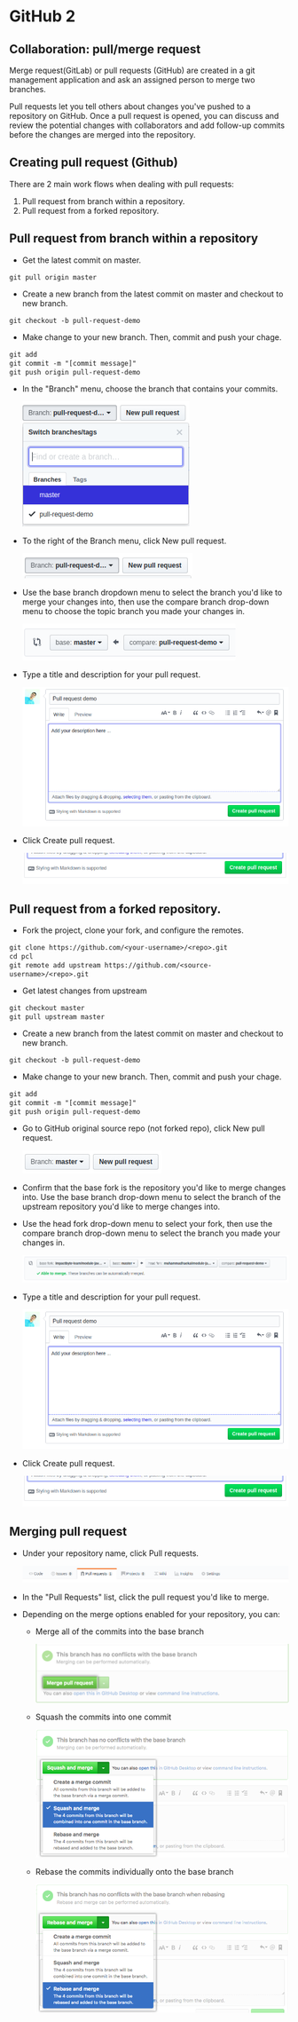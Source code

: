 # GitHub 2

## Collaboration: pull/merge request

Merge request(GitLab) or pull requests (GitHub) are created in a git management application and ask an assigned person to merge two branches.

Pull requests let you tell others about changes you've pushed to a repository on GitHub. Once a pull request is opened, you can discuss and review the potential changes with collaborators and add follow-up commits before the changes are merged into the repository.

## Creating pull request (Github)

There are 2 main work flows when dealing with pull requests:

1.  Pull request from branch within a repository.
1.  Pull request from a forked repository.

## Pull request from branch within a repository

* Get the latest commit on master.

```
git pull origin master
```

* Create a new branch from the latest commit on master and checkout to new branch.

```
git checkout -b pull-request-demo
```

* Make change to your new branch. Then, commit and push your chage.

```
git add
git commit -m "[commit message]"
git push origin pull-request-demo
```

* In the "Branch" menu, choose the branch that contains your commits.

  ![](./assets/select-branch.png)

* To the right of the Branch menu, click New pull request.

  ![](./assets/pull-request-button.png)

* Use the base branch dropdown menu to select the branch you'd like to merge your changes into, then use the compare branch drop-down menu to choose the topic branch you made your changes in.

  ![](./assets/select-branch-2.png)

* Type a title and description for your pull request.

  ![](./assets/add-title-and-description.png)

* Click Create pull request.

  ![](./assets/create-pull-request-button.png)

## Pull request from a forked repository.

* Fork the project, clone your fork, and configure the remotes.

```
git clone https://github.com/<your-username>/<repo>.git
cd pcl
git remote add upstream https://github.com/<source-username>/<repo>.git
```

* Get latest changes from upstream

```
git checkout master
git pull upstream master
```

* Create a new branch from the latest commit on master and checkout to new branch.

```
git checkout -b pull-request-demo
```

* Make change to your new branch. Then, commit and push your chage.

```
git add
git commit -m "[commit message]"
git push origin pull-request-demo
```

* Go to GitHub original source repo (not forked repo), click New pull request.

  ![](./assets/new-pull-request-master.png)

* Confirm that the base fork is the repository you'd like to merge changes into. Use the base branch drop-down menu to select the branch of the upstream repository you'd like to merge changes into.

* Use the head fork drop-down menu to select your fork, then use the compare branch drop-down menu to select the branch you made your changes in.

  ![](./assets/select-base-and-head-fork.png)

* Type a title and description for your pull request.

  ![](./assets/add-title-and-description.png)

* Click Create pull request.

  ![](./assets/create-pull-request-button.png)

## Merging pull request

* Under your repository name, click Pull requests.

  ![](./assets/pull-request-menu.png)

* In the "Pull Requests" list, click the pull request you'd like to merge.

* Depending on the merge options enabled for your repository, you can:

  * Merge all of the commits into the base branch

    ![](./assets/merge-all-commit.png)

  * Squash the commits into one commit

    ![](./assets/squash-the-commits.png)

  * Rebase the commits individually onto the base branch

    ![](./assets/rebase-the-commits.png)
